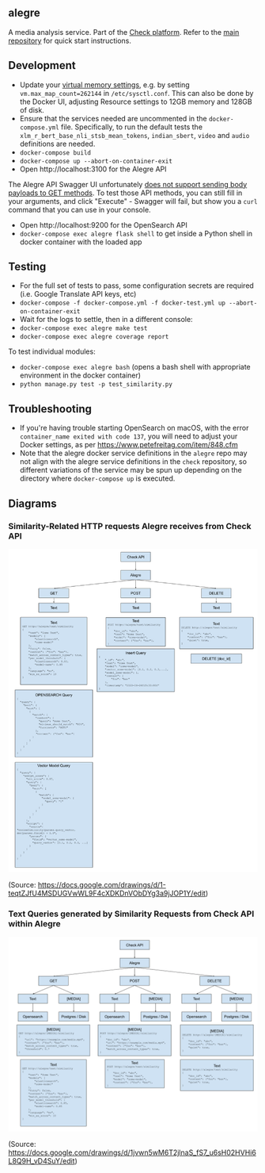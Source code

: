 alegre
------

A media analysis service. Part of the [Check platform](https://meedan.com/check). Refer to the [main repository](https://github.com/meedan/check) for quick start instructions.

## Development

- Update your [virtual memory settings](https://www.elastic.co/guide/en/elasticsearch/reference/current/docker.html), e.g. by setting `vm.max_map_count=262144` in `/etc/sysctl.conf`. This can also be done by the Docker UI, adjusting Resource settings to 12GB memory and 128GB of disk.  
- Ensure that the services needed are uncommented in the `docker-compose.yml` file.  Specifically, to run the default tests the `xlm_r_bert_base_nli_stsb_mean_tokens`, `indian_sbert`, `video` and `audio` definitions are needed.
- `docker-compose build`
- `docker-compose up --abort-on-container-exit`
- Open http://localhost:3100 for the Alegre API

The Alegre API Swagger UI unfortunately [does not support sending body payloads to GET methods](https://github.com/swagger-api/swagger-ui/issues/2136). To test those API methods, you can still fill in your arguments, and click "Execute" - Swagger will fail, but show you a `curl` command that you can use in your console.

- Open http://localhost:9200 for the OpenSearch API
- `docker-compose exec alegre flask shell` to get inside a Python shell in docker container with the loaded app

## Testing
- For the full set of tests to pass, some configuration secrets are required (i.e. Google Translate API keys, etc)
- `docker-compose -f docker-compose.yml -f docker-test.yml up --abort-on-container-exit`
- Wait for the logs to settle, then in a different console:
- `docker-compose exec alegre make test`
- `docker-compose exec alegre coverage report`

To test individual modules:
- `docker-compose exec alegre bash` (opens a bash shell with appropriate environment in the docker container)
- `python manage.py test -p test_similarity.py`

## Troubleshooting

- If you're having trouble starting OpenSearch on macOS, with the error `container_name exited with code 137`, you will need to adjust your Docker settings, as per https://www.petefreitag.com/item/848.cfm
- Note that the alegre docker service definitions in the `alegre` repo may not align with the alegre service definitions in the `check` repository, so different variations of the service may be spun up depending on the directory where `docker-compose up` is executed. 


## Diagrams

### Similarity-Related HTTP requests Alegre receives from Check API

![Similarity-Related HTTP requests Alegre receives from Check API](elasticsearch_detail.png?raw=true "Similarity-Related HTTP requests Alegre receives from Check API")

(Source: https://docs.google.com/drawings/d/1-teqtZJfU4MSDUGVwWL9F4cXDKDnVObDYg3a9jJOP1Y/edit)
### Text Queries generated by Similarity Requests from Check API within Alegre

![Text Queries generated by Similarity Requests from Check API within Alegre](alegre_parameter_breakdown.png?raw=true "Text Queries generated by Similarity Requests from Check API within Alegre")

(Source: https://docs.google.com/drawings/d/1jvwn5wM6T2jlnaS_fS7_u6sH02HVHi6L8Q9H_vD4SuY/edit)
